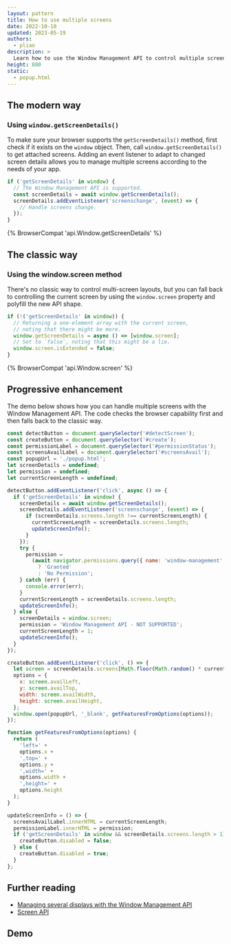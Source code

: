 ```yaml
---
layout: pattern
title: How to use multiple screens
date: 2022-10-10
updated: 2023-05-19
authors:
  - pliao
description: >
  Learn how to use the Window Management API to control multiple screens.
height: 800
static:
  - popup.html
---
```


## The modern way

### Using `window.getScreenDetails()`

To make sure your browser supports the `getScreenDetails()` method, first check if it exists
on the `window` object. Then, call `window.getScreenDetails()` to get attached screens. Adding an
event listener to adapt to changed screen details allows you to manage multiple screens according to
the needs of your app.

```js
if ('getScreenDetails' in window) {
  // The Window Management API is supported.
  const screenDetails = await window.getScreenDetails();
  screenDetails.addEventListener('screenschange', (event) => {
    // Handle screens change.
  });
}
```

{% BrowserCompat 'api.Window.getScreenDetails' %}

## The classic way

### Using the window.screen method

There's no classic way to control multi-screen layouts, but you can fall back to controlling the
current screen by using the `window.screen` property and polyfill the new API shape.

```js
if (!('getScreenDetails' in window)) {
  // Returning a one-element array with the current screen,
  // noting that there might be more.
  window.getScreenDetails = async () => [window.screen];
  // Set to `false`, noting that this might be a lie.
  window.screen.isExtended = false;
}
```

{% BrowserCompat 'api.Window.screen' %}

## Progressive enhancement

The demo below shows how you can handle multiple screens with the Window Management API.
The code checks the browser capability first and then falls back to the classic way.

```js
const detectButton = document.querySelector('#detectScreen');
const createButton = document.querySelector('#create');
const permissionLabel = document.querySelector('#permissionStatus');
const screensAvailLabel = document.querySelector('#screensAvail');
const popupUrl = './popup.html';
let screenDetails = undefined;
let permission = undefined;
let currentScreenLength = undefined;

detectButton.addEventListener('click', async () => {
  if ('getScreenDetails' in window) {
    screenDetails = await window.getScreenDetails();
    screenDetails.addEventListener('screenschange', (event) => {
      if (screenDetails.screens.length !== currentScreenLength) {
        currentScreenLength = screenDetails.screens.length;
        updateScreenInfo();
      }
    });
    try {
      permission =
        (await navigator.permissions.query({ name: 'window-management' })).state === 'granted'
          ? 'Granted'
          : 'No Permission';
    } catch (err) {
      console.error(err);
    }
    currentScreenLength = screenDetails.screens.length;
    updateScreenInfo();
  } else {
    screenDetails = window.screen;
    permission = 'Window Management API - NOT SUPPORTED';
    currentScreenLength = 1;
    updateScreenInfo();
  }
});

createButton.addEventListener('click', () => {
  let screen = screenDetails.screens[Math.floor(Math.random() * currentScreenLength)];
  options = {
    x: screen.availLeft,
    y: screen.availTop,
    width: screen.availWidth,
    height: screen.availHeight,
  };
  window.open(popupUrl, '_blank', getFeaturesFromOptions(options));
});

function getFeaturesFromOptions(options) {
  return (
    'left=' +
    options.x +
    ',top=' +
    options.y +
    ',width=' +
    options.width +
    ',height=' +
    options.height
  );
}

updateScreenInfo = () => {
  screensAvailLabel.innerHTML = currentScreenLength;
  permissionLabel.innerHTML = permission;
  if ('getScreenDetails' in window && screenDetails.screens.length > 1) {
    createButton.disabled = false;
  } else {
    createButton.disabled = true;
  }
};
```

## Further reading

- [Managing several displays with the Window Management API](https://developer.chrome.com/articles/window-management/)
- [Screen API](https://developer.mozilla.org/docs/Web/API/Screen)

## Demo
